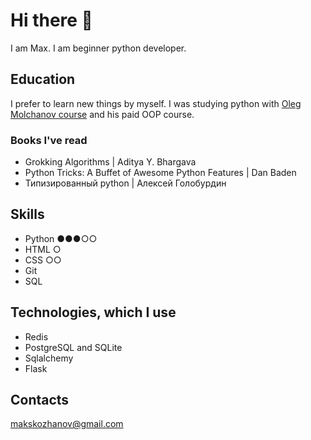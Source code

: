 # Hi there 👋
I am Max.
I am beginner python developer.

## Education
I prefer to learn new things by myself.
I was studying python with [Oleg Molchanov course](https://youtube.com/playlist?list=PLlWXhlUMyooaeSj8L8tVVbtUo0WCO4ORR&si=3TOXOvZ0pRO4jusr) and his paid OOP course.

### Books I've read
* Grokking Algorithms | Aditya Y. Bhargava
* Python Tricks: A Buffet of Awesome Python Features | Dan Baden
* Типизированный python | Алексей Голобурдин

## Skills

* Python ●●●○○
* HTML ○
* CSS ○○
* Git
* SQL

## Technologies, which I use
* Redis
* PostgreSQL and SQLite
* Sqlalchemy
* Flask

## Contacts
[makskozhanov@gmail.com](mailto:makskozhanov@gmail.com)